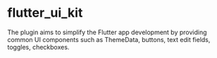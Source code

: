 # flutter_ui_kit

The plugin aims to simplify the Flutter app development by providing common UI components such as ThemeData, buttons, text edit fields, toggles, checkboxes.